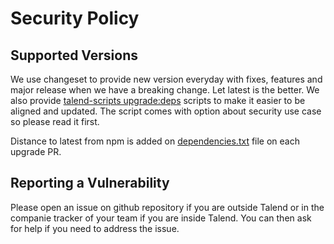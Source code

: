 # Security Policy

## Supported Versions

We use changeset to provide new version everyday with fixes, features and major release when we have a breaking change.
Let latest is the better. We also provide [talend-scripts upgrade:deps](./tools/upgrade-deps) scripts to make it easier to be aligned and updated.
The script comes with option about security use case so please read it first.

Distance to latest from npm is added on [dependencies.txt](./dependencies.txt) file on each upgrade PR.

## Reporting a Vulnerability

Please open an issue on github repository if you are outside Talend or in the companie tracker of your team if you are inside Talend.
You can then ask for help if you need to address the issue.

